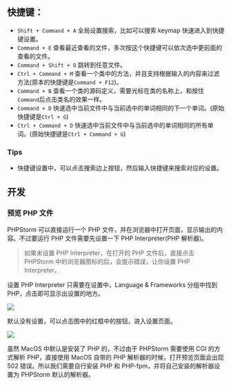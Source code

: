 ## 快捷键：

- `Shift + Command + A` 全局设置搜索，比如可以搜索 keymap 快速进入到快捷键设置。
- `Command + E` 查看最近查看的文件，多次按这个快捷键可以依次选中更前面的查看的文件。
- `Command + Shift + O` 跳转到任意文件。
- `Ctrl + Command + M` 查看一个类中的方法，并且支持根据输入的内容来过滤方法(原本的快捷键是`Command + F12`)。
- `Command + B` 查看一个类的源码定义，需要光标在类的名称上，和按住`Command`后点击类名的效果一样。
- `Command + D` 快速选中当前文件中与当前选中的单词相同的下一个单词。(原始快捷键是`Ctrl + G`)
- `Ctrl + Command + D` 快速选中当前文件中与当前选中的单词相同的所有单词。(原始快捷键是`Ctrl + Command + G`)


### Tips

- 快捷键设置中，可以点击搜索边上按钮，然后输入快捷键来搜索对应的设置。


## 开发
### 预览 PHP 文件
PHPStorm 可以直接运行一个 PHP 文件，并在浏览器中打开页面，显示输出的内容。不过要运行 PHP 文件需要先设置一下 PHP Interpreter(PHP 解析器)。

> 如果未设置 PHP Interpreter，在打开的 PHP 文件后，直接点击 PHPStorm 中的浏览器图标的后，会提示错误，让你设置 PHP Interpreter。

设置 PHP Interpreter 只需要在设置中，Language & Frameworks 分组中找到 PHP，点击即可显示出设置的地方。

![](http://7xkt52.com1.z0.glb.clouddn.com/markdown/1481686076788.png)

默认没有设置，可以点击图中的红框中的按钮，进入设置页面。

![](http://7xkt52.com1.z0.glb.clouddn.com/markdown/1481686914470.png)

虽然 MacOS 中默认是安装了 PHP 的，不过由于 PHPStorm 需要使用 CGI 的方式解析 PHP，直接使用 MacOS 自带的 PHP 解析器的时候，打开预览页面会出现 502 错误。所以我们需要自行安装 PHP 和 PHP-fpm，并将自己安装的解析器设置为 PHPStorm 默认的解析器。


